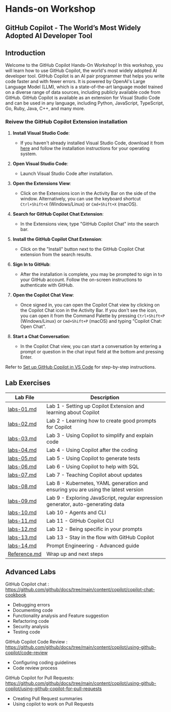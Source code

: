 # Hands-on Workshop
## GitHub Copilot - The World’s Most Widely Adopted AI Developer Tool

## Introduction
Welcome to the GitHub Copilot Hands-On Workshop! In this workshop, you will learn how to use GitHub Copilot, the world's most widely adopted AI developer tool. GitHub Copilot is an AI pair programmer that helps you write code faster and with fewer errors. It is powered by OpenAI's Large Language Model (LLM), which is a state-of-the-art language model trained on a diverse range of data sources, including publicly available code from GitHub. GitHub Copilot is available as an extension for Visual Studio Code and can be used in any language, including Python, JavaScript, TypeScript, Go, Ruby, Java, C++, and many more.

### Reivew the GitHub Copilot Extension installation

1. **Install Visual Studio Code**:
   - If you haven't already installed Visual Studio Code, download it from [here](https://code.visualstudio.com/Download) and follow the installation instructions for your operating system.

2. **Open Visual Studio Code**:
   - Launch Visual Studio Code after installation.

3. **Open the Extensions View**:
   - Click on the Extensions icon in the Activity Bar on the side of the window. Alternatively, you can use the keyboard shortcut `Ctrl+Shift+X` (Windows/Linux) or `Cmd+Shift+X` (macOS).

4. **Search for GitHub Copilot Chat Extension**:
   - In the Extensions view, type "GitHub Copilot Chat" into the search bar.

5. **Install the GitHub Copilot Chat Extension**:
   - Click on the "Install" button next to the GitHub Copilot Chat extension from the search results.

6. **Sign In to GitHub**:
   - After the installation is complete, you may be prompted to sign in to your GitHub account. Follow the on-screen instructions to authenticate with GitHub.

7. **Open the Copilot Chat View**:
   - Once signed in, you can open the Copilot Chat view by clicking on the Copilot Chat icon in the Activity Bar. If you don't see the icon, you can open it from the Command Palette by pressing `Ctrl+Shift+P` (Windows/Linux) or `Cmd+Shift+P` (macOS) and typing "Copilot Chat: Open Chat".

8. **Start a Chat Conversation**:
   - In the Copilot Chat view, you can start a conversation by entering a prompt or question in the chat input field at the bottom and pressing Enter.

Refer to [Set up GitHub Copilot in VS Code](https://code.visualstudio.com/docs/copilot/setup) for step-by-step instructions. 

## Lab Exercises

| Lab File       | Description                                                                 |
|----------------|-----------------------------------------------------------------------------|
| [labs-01.md](labs-01.md) | Lab 1 - Setting up Copilot Extension and learning about Copilot    |
| [labs-02.md](labs-02.md) | Lab 2 - Learning how to create good prompts for Copilot            |
| [labs-03.md](labs-03.md) | Lab 3 - Using Copilot to simplify and explain code                 |
| [labs-04.md](labs-04.md) | Lab 4 - Using Copilot after the coding                             |
| [labs-05.md](labs-05.md) | Lab 5 - Using Copilot to generate tests                            |
| [labs-06.md](labs-06.md) | Lab 6 - Using Copilot to help with SQL                             |
| [labs-07.md](labs-07.md) | Lab 7 - Teaching Copilot about updates                             |
| [labs-08.md](labs-08.md) | Lab 8 - Kubernetes, YAML generation and ensuring you are using the latest version |
| [labs-09.md](labs-09.md) | Lab 9 - Exploring JavaScript, regular expression generator, auto-generating data |
| [labs-10.md](labs-10.md) | Lab 10 - Agents and CLI                                            |
| [labs-11.md](labs-11.md) | Lab 11 - GitHub Copilot CLI                                        |
| [labs-12.md](labs-12.md) | Lab 12 - Being specific in your prompts                            |
| [labs-13.md](labs-13.md) | Lab 13 - Stay in the flow with GitHub Copilot                      |
| [labs-14.md](labs-14.md) | Prompt Engineering - Advanced guide                                |
| [Reference.md](Reference.md) | Wrap up and next steps                                           |


## Advanced Labs

GitHub Copilot chat : https://github.com/github/docs/tree/main/content/copilot/copilot-chat-cookbook
- Debugging errors
- Documenting code
- Functionality analysis and Feature suggestion
- Refactoring code
- Security analysis
- Testing code

GitHub Copilot Code Review : https://github.com/github/docs/tree/main/content/copilot/using-github-copilot/code-review
- Configuring coding guidelines
- Code review process

GitHub Copilot for Pull Requests: https://github.com/github/docs/tree/main/content/copilot/using-github-copilot/using-github-copilot-for-pull-requests
- Creating Pull Request summaries
- Using copilot to work on Pull Requests
